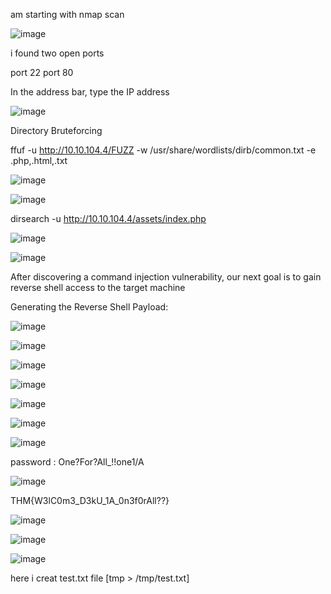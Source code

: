 am starting with nmap scan 

![image](https://github.com/user-attachments/assets/226f8945-03fb-422d-8d8b-fd33fda48780)

i found two open ports 

port 22 
port 80

In the address bar, type  the IP address

![image](https://github.com/user-attachments/assets/654aadcc-231c-48d7-98be-c470dbdfdef5)

 Directory Bruteforcing

 ffuf -u http://10.10.104.4/FUZZ -w /usr/share/wordlists/dirb/common.txt -e .php,.html,.txt


 ![image](https://github.com/user-attachments/assets/fe72e367-6c25-4ce5-9163-3a3dad5eefde)

 ![image](https://github.com/user-attachments/assets/0a27be03-8780-442c-a96a-ac95d495c5b5)

 dirsearch  -u http://10.10.104.4/assets/index.php 

 ![image](https://github.com/user-attachments/assets/1c73a05e-5cc8-407a-a195-abd905f6fed2)

 ![image](https://github.com/user-attachments/assets/001c7bbe-3d96-49cf-be84-f044a874572e)

 After discovering a command injection vulnerability, our next goal is to gain reverse shell access to the target machine

 

 Generating the Reverse Shell Payload:

 ![image](https://github.com/user-attachments/assets/96b70750-144a-4fa0-930c-aed9e4acae6d)

 ![image](https://github.com/user-attachments/assets/847a9a46-db5a-406e-947c-93979b00fbe6)

 ![image](https://github.com/user-attachments/assets/86fc5eba-5951-4fcb-8353-5fa49d24e231)

 ![image](https://github.com/user-attachments/assets/9c51bdfe-f615-443e-8c1d-a9ef23757982)

 

 ![image](https://github.com/user-attachments/assets/d2057cdf-12cf-4efa-aa27-bd0432ec6c16)

 ![image](https://github.com/user-attachments/assets/6fb533b7-ae7b-4bb9-b6cc-f2cce26e8c5d)

 ![image](https://github.com/user-attachments/assets/2930e18d-5622-4327-a4bb-971b31e3fe81)
 
 password : One?For?All_!!one1/A

 ![image](https://github.com/user-attachments/assets/62452b96-d4ce-4b28-9fb8-c6cf4ccd8159)

 THM{W3lC0m3_D3kU_1A_0n3f0rAll??}

 ![image](https://github.com/user-attachments/assets/a573839c-2762-415d-8229-99687f680644)

 ![image](https://github.com/user-attachments/assets/f288db10-fb37-4533-80e1-7616d55b3437)

 
![image](https://github.com/user-attachments/assets/9ba4563d-79bb-475b-9f3c-0ac51d4d78fd)

here i creat test.txt file [tmp > /tmp/test.txt]





 



 


 

 



 







 

 


